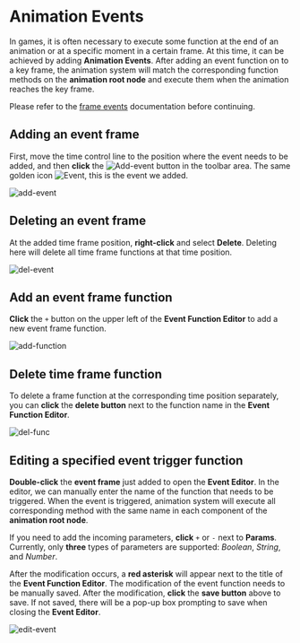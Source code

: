 # Animation Events

In games, it is often necessary to execute some function at the end of an animation or at a specific moment in a certain frame. At this time, it can be achieved by adding __Animation Events__. After adding an event function on to a key frame, the animation system will match the corresponding function methods on the __animation root node__ and execute them when the animation reaches the key frame.

Please refer to the [frame events](./../../engine/animation/animation-component.md#frameevents) documentation before continuing.

## Adding an event frame

First, move the time control line to the position where the event needs to be added, and then __click__ the ![Add-event](animation-event/add-event-btn.png) button in the toolbar area. The same golden icon ![Event](animation-event/event.png), this is the event we added.

![add-event](animation-event/add-event.png)

## Deleting an event frame

At the added time frame position, __right-click__ and select __Delete__. Deleting here will delete all time frame functions at that time position.

![del-event](animation-event/del-event.png)

## Add an event frame function

__Click__ the `+` button on the upper left of the __Event Function Editor__ to add a new event frame function.

![add-function](animation-event/add-function.png)

## Delete time frame function

To delete a frame function at the corresponding time position separately, you can __click__ the __delete button__ next to the function name in the __Event Function Editor__.

![del-func](animation-event/del-func.png)

## Editing a specified event trigger function

__Double-click__ the __event frame__ just added to open the __Event Editor__. In the editor, we can manually enter the name of the function that needs to be triggered. When the event is triggered, animation system will execute all corresponding method with the same name in each component of the __animation root node__.

If you need to add the incoming parameters, __click__ `+` or `-` next to __Params__. Currently, only __three__ types of parameters are supported: *Boolean*, *String*, and *Number*.

After the modification occurs, a __red asterisk__ will appear next to the title of the __Event Function Editor__. The modification of the event function needs to be manually saved. After the modification, __click__ the __save button__ above to save. If not saved, there will be a pop-up box prompting to save when closing the __Event Editor__.

![edit-event](animation-event/edit-event.png)
